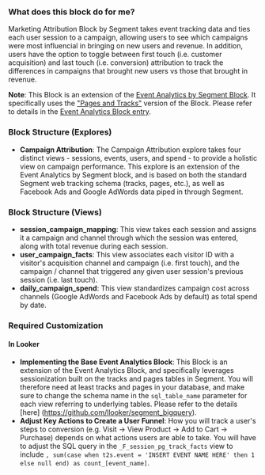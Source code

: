 ### What does this block do for me?
Marketing Attribution Block by Segment takes event tracking data and ties each user session to a campaign, allowing users to see which campaigns were most influencial in bringing on new users and revenue. In addition, users have the option to toggle between first touch (i.e. customer acquisition) and last touch (i.e. conversion) attribution to track the differences in campaigns that brought new users vs those that brought in revenue.

**Note**: This Block is an extension of the [Event Analytics by Segment Block](https://looker.com/platform/blocks/source/event-analytics-by-segment). It specifically uses the ["Pages and Tracks"](https://github.com/llooker/segment_bigquery/blob/master/_5_applying_the_segment_block.md) version of the Block. Please refer to details in the [Event Analytics Block entry](https://github.com/llooker/segment_bigquery).

### Block Structure (Explores)
* **Campaign Attribution**: The Campaign Attribution explore takes four distinct views - sessions, events, users, and spend - to provide a holistic view on campaign performance. This explore is an extension of the Event Analytics by Segment block, and is based on both the standard Segment web tracking schema (tracks, pages, etc.), as well as Facebook Ads and Google AdWords data piped in through Segment.

### Block Structure (Views)
* **session_campaign_mapping**: This view takes each session and assigns it a campaign and channel through which the session was entered, along with total revenue during each session.
* **user_campaign_facts**: This view associates each visitor ID with a visitor's acquisition channel and campaign (i.e. first touch), and the campaign / channel that triggered any given user session's previous session (i.e. last touch).
* **daily_campaign_spend**: This view standardizes campaign cost across channels (Google AdWords and Facebook Ads by default) as total spend by date.

### Required Customization

#### In Looker
* **Implementing the Base Event Analytics Block**: This Block is an extension of the Event Analytics Block, and specifically leverages sessionization built on the tracks and pages tables in Segment. You will therefore need at least tracks and pages in your database, and make sure to change the schema name in the `sql_table_name` parameter for each view referring to underlying tables. Please refer to the details [here] (https://github.com/llooker/segment_bigquery).
* **Adjust Key Actions to Create a User Funnel**: How you will track a user's steps to conversion (e.g. Visit -> View Product -> Add to Cart -> Purchase) depends on what actions users are able to take. You will have to adjust the SQL query in the `_F_session_pg_track_facts` view to include `, sum(case when t2s.event = 'INSERT EVENT NAME HERE' then 1 else null end) as count_[event_name]`.
